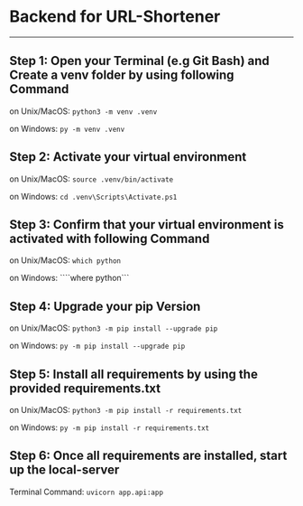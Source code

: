 # Backend for URL-Shortener

---

## Step 1: Open your Terminal (e.g Git Bash) and Create a venv folder by using following Command

on Unix/MacOS:  ```python3 -m venv .venv```

on Windows:     ```py -m venv .venv```

## Step 2: Activate your virtual environment

on Unix/MacOS:  ```source .venv/bin/activate```

on Windows:     ```cd .venv\Scripts\Activate.ps1```

## Step 3: Confirm that your virtual environment is activated with following Command

on Unix/MacOS:  ```which python```

on Windows:     ````where python```

## Step 4: Upgrade your pip Version

on Unix/MacOS:  ```python3 -m pip install --upgrade pip```

on Windows:     ```py -m pip install --upgrade pip```

## Step 5: Install all requirements by using the provided requirements.txt

on Unix/MacOS:  ```python3 -m pip install -r requirements.txt```

on Windows:     ```py -m pip install -r requirements.txt```

## Step 6: Once all requirements are installed, start up the local-server

Terminal Command: ```uvicorn app.api:app```
